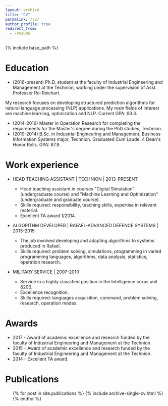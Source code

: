 ```yaml
---
layout: archive
title: "CV"
permalink: /cv/
author_profile: true
redirect_from:
  - /resume
---
```


{% include base_path %}

Education
======
* (2016-present) Ph.D. student at the faculty of Industrial Engineering and Management at the Technion, working under the supervision of Asst. Professor Roi Reichart. 

My research focuses on developing structured prediction algorithms for natural language processing (NLP) applications. My main fields of interest are machine learning, optimization and NLP. Current GPA: 93.3.

* (2014-2016) Master in Operation Research for completing the requirements for the Master's degree during the PhD studies, Technion.
* (2010-2014) B.Sc. in Industrial Engineering and Management, Business Information Systems major, Technion. Graduated Cum Laude. 4 Dean's Honor Rolls. GPA: 87.9.

Work experience
======
* HEAD TEACHING ASSISTANT | TECHNION | 2013-PRESENT
  * Head teaching assistant in courses "Digital Simulation" (undergraduate course) and "Machine Learning and Optimization" (undergraduate and graduate course).
  * Skills required: responsibility, teaching skills, expertise in relevant material.
  * Excellent TA award 1/2014.

* ALGORITHM DEVELOPER | RAFAEL-ADVANCED DEFENCE SYSTEMS | 2013-2015
  * The job involved developing and adapting algorithms to systems produced in Rafael. 
  * Skills required: problem solving, simulations, programming in varied programming languages, algorithms, data analysis, statistics, operation research.
  
* MILITARY SERVICE | 2007-2010
  * Service in a highly classified position in the Intelligence corps unit 8200.
  * Excellence recognition.
  * Skills required: languages acquisition, command, problem solving, research, operation modes.
  
Awards
======
* 2017 - Award of academic excellence and research funded by the faculty of Industrial Engineering and Management at the Technion.
* 2015 – Award of academic excellence and research funded by the faculty of Industrial Engineering and Management at the Technion.
* 2014 - Excellent TA award.

Publications
======
  <ul>{% for post in site.publications %}
    {% include archive-single-cv.html %}
  {% endfor %}</ul>
  
